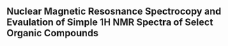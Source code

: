 ## Nuclear Magnetic Resosnance Spectrocopy and Evaulation of Simple 1H NMR Spectra of Select Organic Compounds
